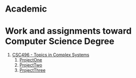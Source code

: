 # Academic
# Work and assignments toward Computer Science Degree

1. [CSC496 - Topics in Complex Systems](/CSC496)
    1. [ProjectOne](cleCSC496/ProjectOne/RazorMovieApp)
    1. [ProjectTwo](CSC496/ProjectTwo/WcuStudentApp)
    1. [ProjectThree](CSC496/ProjectThree)
    

